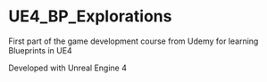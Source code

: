 # UE4_BP_Explorations

First part of the game development course from Udemy for learning Blueprints in UE4

Developed with Unreal Engine 4
